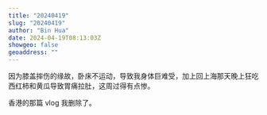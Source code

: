```yaml
---
title: "20240419"
slug: "20240419"
author: "Bin Hua"
date: 2024-04-19T08:13:03Z
showgeo: false
geoaddress: ""
---
```


因为膝盖摔伤的缘故，卧床不运动，导致我身体巨难受，加上回上海那天晚上狂吃西红柿和黄瓜导致胃痛拉肚，这周过得有点惨。

香港的那篇 vlog 我删除了。
